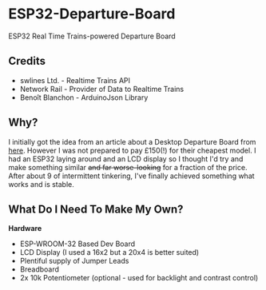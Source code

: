 # ESP32-Departure-Board
ESP32 Real Time Trains-powered Departure Board

## Credits
* swlines Ltd. - Realtime Trains API
* Network Rail - Provider of Data to Realtime Trains
* Benoît Blanchon - ArduinoJson Library

## Why?
I initially got the idea from an article about a Desktop Departure Board from [here](https://ukdepartureboards.co.uk/store/). However I was not prepared to pay £150(!) for their cheapest model. I had an ESP32 laying around and an LCD display so I thought I'd try and make something similar ~~and far worse-looking~~ for a fraction of the price. After about 9 of intermittent tinkering, I've finally achieved something what works and is stable.

## What Do I Need To Make My Own?
**Hardware**
* ESP-WROOM-32 Based Dev Board
* LCD Display (I used a 16x2 but a 20x4 is better suited)
* Plentiful supply of Jumper Leads
* Breadboard
* 2x 10k Potentiometer (optional - used for backlight and contrast control)
